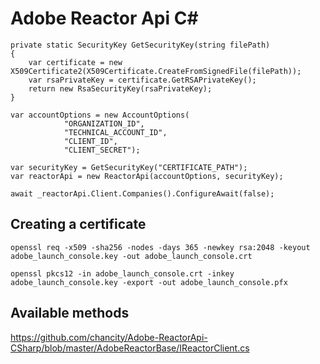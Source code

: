 # Adobe Reactor Api C#

```
private static SecurityKey GetSecurityKey(string filePath)
{
	var certificate = new X509Certificate2(X509Certificate.CreateFromSignedFile(filePath));
	var rsaPrivateKey = certificate.GetRSAPrivateKey();
	return new RsaSecurityKey(rsaPrivateKey);
}

var accountOptions = new AccountOptions(
			"ORGANIZATION_ID",
			"TECHNICAL_ACCOUNT_ID",
			"CLIENT_ID",
			"CLIENT_SECRET");

var securityKey = GetSecurityKey("CERTIFICATE_PATH");
var reactorApi = new ReactorApi(accountOptions, securityKey);

await _reactorApi.Client.Companies().ConfigureAwait(false);
```
## Creating a certificate
```
openssl req -x509 -sha256 -nodes -days 365 -newkey rsa:2048 -keyout adobe_launch_console.key -out adobe_launch_console.crt
```
```
openssl pkcs12 -in adobe_launch_console.crt -inkey adobe_launch_console.key -export -out adobe_launch_console.pfx
```
## Available methods 

https://github.com/chancity/Adobe-ReactorApi-CSharp/blob/master/AdobeReactorBase/IReactorClient.cs
